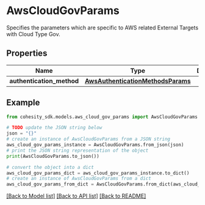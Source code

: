 # AwsCloudGovParams

Specifies the parameters which are specific to AWS related External Targets with Cloud Type Gov.

## Properties

Name | Type | Description | Notes
------------ | ------------- | ------------- | -------------
**authentication_method** | [**AwsAuthenticationMethodsParams**](AwsAuthenticationMethodsParams.md) |  | [optional] 

## Example

```python
from cohesity_sdk.models.aws_cloud_gov_params import AwsCloudGovParams

# TODO update the JSON string below
json = "{}"
# create an instance of AwsCloudGovParams from a JSON string
aws_cloud_gov_params_instance = AwsCloudGovParams.from_json(json)
# print the JSON string representation of the object
print(AwsCloudGovParams.to_json())

# convert the object into a dict
aws_cloud_gov_params_dict = aws_cloud_gov_params_instance.to_dict()
# create an instance of AwsCloudGovParams from a dict
aws_cloud_gov_params_from_dict = AwsCloudGovParams.from_dict(aws_cloud_gov_params_dict)
```
[[Back to Model list]](../README.md#documentation-for-models) [[Back to API list]](../README.md#documentation-for-api-endpoints) [[Back to README]](../README.md)


